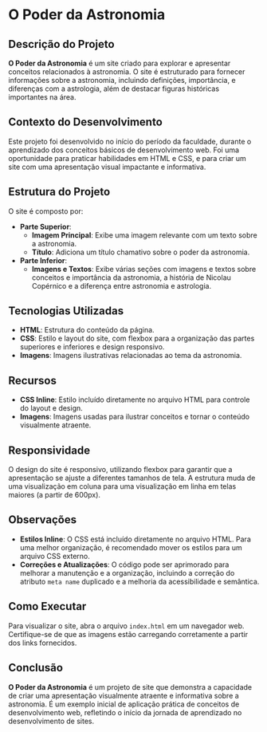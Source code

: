# O Poder da Astronomia

## Descrição do Projeto

**O Poder da Astronomia** é um site criado para explorar e apresentar conceitos relacionados à astronomia. O site é estruturado para fornecer informações sobre a astronomia, incluindo definições, importância, e diferenças com a astrologia, além de destacar figuras históricas importantes na área.

## Contexto do Desenvolvimento

Este projeto foi desenvolvido no início do período da faculdade, durante o aprendizado dos conceitos básicos de desenvolvimento web. Foi uma oportunidade para praticar habilidades em HTML e CSS, e para criar um site com uma apresentação visual impactante e informativa.

## Estrutura do Projeto

O site é composto por:

- **Parte Superior**: 
  - **Imagem Principal**: Exibe uma imagem relevante com um texto sobre a astronomia.
  - **Título**: Adiciona um título chamativo sobre o poder da astronomia.
- **Parte Inferior**:
  - **Imagens e Textos**: Exibe várias seções com imagens e textos sobre conceitos e importância da astronomia, a história de Nicolau Copérnico e a diferença entre astronomia e astrologia.

## Tecnologias Utilizadas

- **HTML**: Estrutura do conteúdo da página.
- **CSS**: Estilo e layout do site, com flexbox para a organização das partes superiores e inferiores e design responsivo.
- **Imagens**: Imagens ilustrativas relacionadas ao tema da astronomia.

## Recursos

- **CSS Inline**: Estilo incluído diretamente no arquivo HTML para controle do layout e design.
- **Imagens**: Imagens usadas para ilustrar conceitos e tornar o conteúdo visualmente atraente.

## Responsividade

O design do site é responsivo, utilizando flexbox para garantir que a apresentação se ajuste a diferentes tamanhos de tela. A estrutura muda de uma visualização em coluna para uma visualização em linha em telas maiores (a partir de 600px).

## Observações

- **Estilos Inline**: O CSS está incluído diretamente no arquivo HTML. Para uma melhor organização, é recomendado mover os estilos para um arquivo CSS externo.
- **Correções e Atualizações**: O código pode ser aprimorado para melhorar a manutenção e a organização, incluindo a correção do atributo `meta name` duplicado e a melhoria da acessibilidade e semântica.

## Como Executar

Para visualizar o site, abra o arquivo `index.html` em um navegador web. Certifique-se de que as imagens estão carregando corretamente a partir dos links fornecidos.

## Conclusão

**O Poder da Astronomia** é um projeto de site que demonstra a capacidade de criar uma apresentação visualmente atraente e informativa sobre a astronomia. É um exemplo inicial de aplicação prática de conceitos de desenvolvimento web, refletindo o início da jornada de aprendizado no desenvolvimento de sites.




